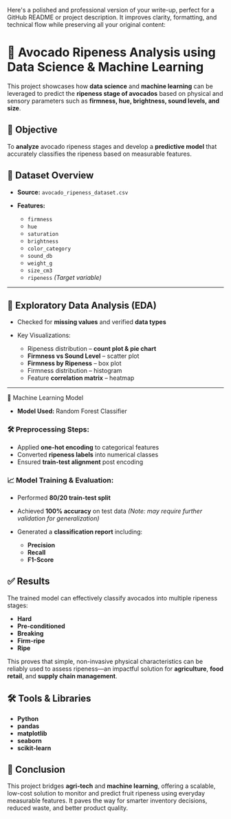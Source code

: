 Here's a polished and professional version of your write-up, perfect for a GitHub README or project description. It improves clarity, formatting, and technical flow while preserving all your original content:


# 🥑 Avocado Ripeness Analysis using Data Science & Machine Learning

This project showcases how **data science** and **machine learning** can be leveraged to predict the **ripeness stage of avocados** based on physical and sensory parameters such as **firmness, hue, brightness, sound levels, and size**.


## 📌 Objective

To **analyze** avocado ripeness stages and develop a **predictive model** that accurately classifies the ripeness based on measurable features.


## 📂 Dataset Overview

* **Source:** `avocado_ripeness_dataset.csv`
* **Features:**

  * `firmness`
  * `hue`
  * `saturation`
  * `brightness`
  * `color_category`
  * `sound_db`
  * `weight_g`
  * `size_cm3`
  * `ripeness` *(Target variable)*

---

## 🔎 Exploratory Data Analysis (EDA)

* Checked for **missing values** and verified **data types**
* Key Visualizations:

  * Ripeness distribution – **count plot & pie chart**
  * **Firmness vs Sound Level** – scatter plot
  * **Firmness by Ripeness** – box plot
  * Firmness distribution – histogram
  * Feature **correlation matrix** – heatmap

---

🧠 Machine Learning Model

* **Model Used:** Random Forest Classifier

### 🛠 Preprocessing Steps:

* Applied **one-hot encoding** to categorical features
* Converted **ripeness labels** into numerical classes
* Ensured **train-test alignment** post encoding

### 📈 Model Training & Evaluation:

* Performed **80/20 train-test split**
* Achieved **100% accuracy** on test data *(Note: may require further validation for generalization)*
* Generated a **classification report** including:

  * **Precision**
  * **Recall**
  * **F1-Score**


## ✅ Results

The trained model can effectively classify avocados into multiple ripeness stages:

* **Hard**
* **Pre-conditioned**
* **Breaking**
* **Firm-ripe**
* **Ripe**

This proves that simple, non-invasive physical characteristics can be reliably used to assess ripeness—an impactful solution for **agriculture**, **food retail**, and **supply chain management**.


## 🛠 Tools & Libraries

* **Python**
* **pandas**
* **matplotlib**
* **seaborn**
* **scikit-learn**


## 📌 Conclusion

This project bridges **agri-tech** and **machine learning**, offering a scalable, low-cost solution to monitor and predict fruit ripeness using everyday measurable features. It paves the way for smarter inventory decisions, reduced waste, and better product quality.

